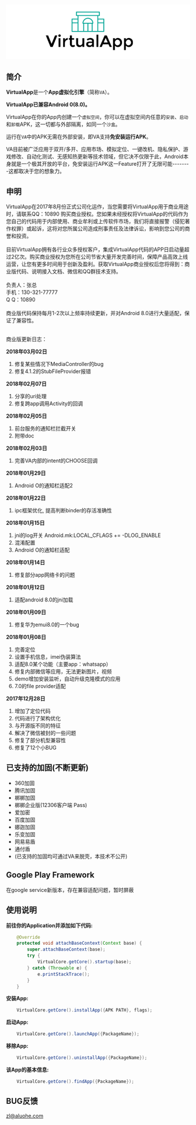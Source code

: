 [![VA banner](https://raw.githubusercontent.com/asLody/VirtualApp/master/Logo.png)](https://github.com/asLody/VirtualApp)

简介
---
**VirtualApp**是一个**App虚拟化引擎**（简称`VA`）。

**VirtualApp已兼容Android 0(8.0)。**

VirtualApp在你的App内创建一个`虚拟空间`，你可以在虚拟空间内任意的`安装`、`启动`和`卸载`APK，这一切都与外部隔离，如同一个`沙盒`。

运行在`VA`中的APK无需在外部安装，即VA支持**免安装运行APK**。

VA目前被广泛应用于双开/多开、应用市场、模拟定位、一键改机、隐私保护、游戏修改、自动化测试、无感知热更新等技术领域，但它决不仅限于此，Android本身就是一个极其开放的平台，免安装运行APK这一Feature打开了无限可能--------这都取决于您的想象力。

申明
---
VirtualApp在2017年8月份正式公司化运作，当您需要将VirtualApp用于商业用途时，请联系QQ：10890 购买商业授权。您如果未经授权将VirtualApp的代码作为您自己的代码用于内部使用、商业牟利或上传软件市场，我们将直接报警（侵犯著作权罪）或起诉，这将对您所属公司造成刑事责任及法律诉讼，影响到您公司的商誉和投资。<br/>
<br/>
目前VirtualApp拥有各行业众多授权客户，集成VirtualApp代码的APP日启动量超过2亿次。购买商业授权为您所在公司节省大量开发完善时间，保障产品高效上线运营，让您有更多时间用于创新及盈利。获取VirtualApp商业授权后您将得到：商业版代码、说明接入文档、微信和QQ群技术支持。<br/>
<br/>
负责人：张总<br/>
手机：130-321-77777<br/>
Q Q：10890<br/>
<br/>
商业版代码保持每月1-2次以上频率持续更新，并对Android 8.0进行大量适配，保证了兼容性。<br/>
 
 
商业版更新日志：

**2018年03月02日**
1. 修复某些情况下MediaController的bug
2. 修复4.1.2的StubFileProvider报错

**2018年02月07日**
1. 分享的uri处理
2. 修复跨app调用Activity的回调

**2018年02月05日**
1. 前台服务的通知栏拦截开关
2. 附带doc

**2018年02月03日**
1. 完善VA内部的intent的CHOOSE回调

**2018年01月29日**
1. Android O的通知栏适配2

**2018年01月22日**
1. ipc框架优化, 提高判断binder的存活准确性

**2018年01月15日**
1. jni的log开关 Android.mk:LOCAL_CFLAGS += -DLOG_ENABLE
2. 混淆配置
3. Android O的通知栏适配

**2018年01月14日**
1. 修复部分app网络卡的问题

**2018年01月12日**
1. 适配android 8.0的jni加载

**2018年01月09日**
1. 修复华为emui8.0的一个bug

**2018年01月08日**
1. 完善定位
2. 设置手机信息，imei伪装算法
3. 适配8.0某个功能（主要app：whatsapp）
4. 修复内部微信等应用，无法更新图片，视频
5. demo增加安装监听，自动升级克隆模式的应用
6. 7.0的file provider适配

**2017年12月28日**
1. 增加了定位代码
2. 代码进行了架构优化
3. 与开源版不同的特征
4. 解决了微信被封的一些问题
5. 修复了部分机型兼容性
6. 修复了12个小BUG


已支持的加固(不断更新)
----------
* 360加固
* 腾讯加固
* 梆梆加固
* 梆梆企业版(12306客户端 Pass)
* 爱加密
* 百度加固
* 娜迦加固
* 乐变加固
* 网易易盾
* 通付盾
* (已支持的加固均可通过VA来脱壳，本技术不公开)


Google Play Framework
-----------
在google service新版本，存在兼容适配问题，暂时屏蔽


使用说明
----------

**前往你的Application并添加如下代码:**
```java
    @Override
    protected void attachBaseContext(Context base) {
        super.attachBaseContext(base);
        try {
            VirtualCore.getCore().startup(base);
        } catch (Throwable e) {
            e.printStackTrace();
        }
    }
```
**安装App:**
```java
    VirtualCore.getCore().installApp({APK PATH}, flags);
```
**启动App:**
```java
    VirtualCore.getCore().launchApp({PackageName});
```
**移除App:**
```java
    VirtualCore.getCore().uninstallApp({PackageName});
```
**该App的基本信息:**
```java
    VirtualCore.getCore().findApp({PackageName});
```

BUG反馈
------------
zl@aluohe.com
